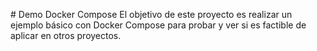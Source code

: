 # Demo Docker Compose
El objetivo de este proyecto es realizar un ejemplo básico con Docker Compose para probar y ver si es factible de aplicar en otros proyectos.


